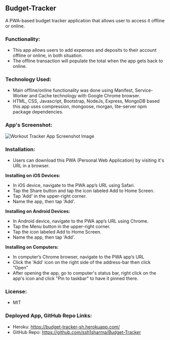 ## Budget-Tracker
A PWA-based budget tracker application that allows user to access it offline or online.

### Functionality:

- This app allows users to add expenses and deposits to their account offline or online, in both situation. 
- The offline transaction will populate the total when the app gets back to online.

### Technology Used:

- Main offline/online functionality was done using Manifest, Service-Worker and Cache technology with Google Chrome browser.
- HTML, CSS, Javascript, Bootstrap, NodeJs, Express, MongoDB based this app uses compression, mongoose, morgan, lite-server npm package dependencies.

### App's Screenshot:

![Workout Tracker App Screenshot Image](https://github.com/ssh1sharma/Workout-Tracker/blob/master/public/budget-tracker-app-screenshot.jpg)


### Installation:

- Users can download this PWA (Personal Web Application) by visiting it's URL in a browser.
   
**Installing on iOS Devices:** 
- In iOS device, navigate to the PWA app’s URL using Safari. 
- Tap the Share button and tap the icon labeled Add to Home Screen.
- Tap 'Add' in the upper-right corner.
- Name the app, then tap 'Add'.
  
     
**Installing on Android Devices:** 
- In Android device, navigate to the PWA app’s URL using Chrome. 
- Tap the Menu button in the upper-right corner.
- Tap the icon labeled Add to Home Screen.
- Name the app, then tap 'Add'.
   
**Installing on Computers:** 
- In computer’s Chrome browser, navigate to the PWA app’s URL 
- Click the 'Add' icon on the right side of the address-bar then click “Open” 
- After opening the app, go to computer's status bar, right click on the app's icon and click "Pin to taskbar" to have it pinned there.

### License:

- MIT

### Deployed App, GitHub Repo Links:

- Heroku: https://budget-tracker-sh.herokuapp.com/
- GitHub Repo: https://github.com/ssh1sharma/Budget-Tracker

